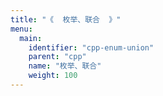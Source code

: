 ```yaml
---
title: "《  枚举、联合  》"
menu:
  main:
    identifier: "cpp-enum-union"
    parent: "cpp"
    name: "枚举、联合"
    weight: 100
---
```


